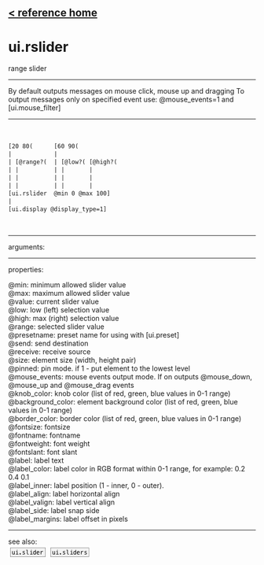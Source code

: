 [< reference home](index.html)
---

# ui.rslider


range slider

---

By default outputs messages on mouse click, mouse up and dragging
To output messages only on specified event use: @mouse_events=1 and
            [ui.mouse_filter]
<br>


---


```


[20 80(      [60 90(
|            |
| [@range?(  | [@low?( [@high?(
| |          | |       |
| |          | |       |
| |          | |       |
[ui.rslider  @min 0 @max 100]
|
[ui.display @display_type=1]

            
```

---
arguments:


---
properties:

@min: minimum allowed slider value<br>
@max: maximum allowed slider value<br>
@value: current slider value<br>
@low: low (left) selection value<br>
@high: max (right) selection value<br>
@range: selected
            slider value<br>
@presetname: preset name for using with
            [ui.preset]<br>
@send: send destination<br>
@receive: receive source<br>
@size: element size (width, height
            pair)<br>
@pinned: pin mode. if 1 - put element
            to the lowest level<br>
@mouse_events: mouse events output
            mode. If on outputs @mouse_down, @mouse_up and @mouse_drag events<br>
@knob_color: knob color (list of red,
            green, blue values in 0-1 range)<br>
@background_color: element
            background color (list of red, green, blue values in 0-1 range)<br>
@border_color: border color (list
            of red, green, blue values in 0-1 range)<br>
@fontsize: 
            fontsize<br>
@fontname: fontname<br>
@fontweight: font
            weight<br>
@fontslant: font
            slant<br>
@label: label text<br>
@label_color: label color in RGB format
            within 0-1 range, for example: 0.2 0.4 0.1<br>
@label_inner: label position (1 -
            inner, 0 - outer).<br>
@label_align: 
            label horizontal align<br>
@label_valign: 
            label vertical align<br>
@label_side: 
            label snap side<br>
@label_margins: label offset in
            pixels<br>

---
see also:<br>
[![ui.slider](img/object_ui.slider.png)](ui.slider.html)
[![ui.sliders](img/object_ui.sliders.png)](ui.sliders.html)

